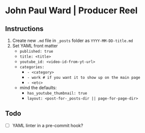 # John Paul Ward | Producer Reel

## Instructions
1. Create new `.md` file in `_posts` folder as `YYYY-MM-DD-title.md`
2. Set YAML front matter
    - `published: true`
    - `title: <title>`
    - `youtube_id: <video-id-from-yt-url>`
    - `categories:`
        - `- <category>`
        - `- work # if you want it to show up on the main page`
        - `- <etc>`
    - mind the defaults:
        - `has_youtube_thumbnail: true`
        - `layout: <post-for-_posts-dir || page-for-page-dir>`




## Todo

- [ ] YAML linter in a pre-commit hook?
